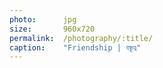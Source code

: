 ```yaml
---
photo:      jpg
size:       960x720
permalink:  /photography/:title/
caption:    "Friendship | বন্ধুত্ব"
---
```

